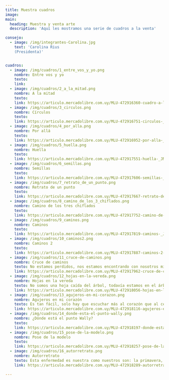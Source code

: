 ```yaml
---
title: Muestra cuadros
image:
main:
  heading: Muestra y venta arte
  description: 'Aquí les mostramos una serie de cuadros a la venta'

consejo:
  - image: /img/integrantes-Carolina.jpg
    text: 'Carolina Rius
    (Presidenta)'


cuadros:
  - image: /img/cuadros/1_entre_vos_y_yo.png
    nombre: Entre vos y yo
    texto:
    link:
  - image: /img/cuadros/2_a_la_mitad.png
    nombre: A la mitad
    texto:
    link: https://articulo.mercadolibre.com.uy/MLU-472916360-cuadro-a-la-mitad-huellas-_JM?quantity=1&variation=58323379139
  - image: /img/cuadros/3_circulos.png
    nombre: Círculos
    texto:
    link: https://articulo.mercadolibre.com.uy/MLU-472916751-circulos-_JM?quantity=1&variation=58323763787
  - image: /img/cuadros/4_por_alla.png
    nombre: Por allá
    texto:
    link: https://articulo.mercadolibre.com.uy/MLU-472916952-por-alla-_JM
  - image: /img/cuadros/5_huella.png
    nombre: Huella
    texto:
    link: https://articulo.mercadolibre.com.uy/MLU-472917551-huella-_JM
  - image: /img/cuadros/6_semillas.png
    nombre: Semillas
    texto:
    link: https://articulo.mercadolibre.com.uy/MLU-472917606-semillas-_JM
  - image: /img/cuadros/7_retrato_de_un_punto.png
    nombre: Retrato de un punto
    texto:
    link: https://articulo.mercadolibre.com.uy/MLU-472917667-retrato-de-un-punto-_JM
  - image: /img/cuadros/8_camino_de_los_3_chiflados.png
    nombre: Camino de los tres chiflados
    texto:
    link: https://articulo.mercadolibre.com.uy/MLU-472917752-camino-de-los-tres-chiflados-_JM
  - image: /img/cuadros/9_caminos.png
    nombre: Caminos
    texto:
    link: https://articulo.mercadolibre.com.uy/MLU-472917819-caminos-_JM
  - image: /img/cuadros/10_caminos2.png
    nombre: Caminos 2
    texto:
    link: https://articulo.mercadolibre.com.uy/MLU-472917887-caminos-2-_JM
  - image: /img/cuadros/11_cruce-de-caminos.png
    nombre: Cruce de caminos
    texto: No estamos perdidos, nos estamos encontrando con nosotros mismos
    link: https://articulo.mercadolibre.com.uy/MLU-472917962-cruce-de-caminos-_JM
  - image: /img/cuadros/12_hojas-en-la-vereda.png
    nombre: Hojas en la vereda
    texto: No somos una hoja caída del árbol, todavía estamos en el árbol
    link: https://articulo.mercadolibre.com.uy/MLU-472918056-hojas-en-la-vereda-_JM
  - image: /img/cuadros/13_agujeros-en-mi-corazon.png
    nombre: Agujeros en mi corazón
    texto: Es tan fácil, solo hay que escuchar más al corazón que al cerebro
    link: https://articulo.mercadolibre.com.uy/MLU-472918116-agujeros-en-mi-corazon-_JM
  - image: /img/cuadros/14_donde-esta-el-punto-wally.png
    nombre: ¿Dónde está el punto Wally?
    texto:
    link: https://articulo.mercadolibre.com.uy/MLU-472918197-donde-esta-el-punto-wally-_JM
  - image: /img/cuadros/15_pose-de-la-modelo.png
    nombre: Pose de la modelo
    texto:
    link: https://articulo.mercadolibre.com.uy/MLU-472918257-pose-de-la-modelo-JM
  - image: /img/cuadros/16_autorretrato.png
    nombre: Autorretrato
    texto: Esta enfermedad es nuestra como nuestros son: la primavera, las flores, las olas...
    link: https://articulo.mercadolibre.com.uy/MLU-472918289-autorretrato-JM

---
```


